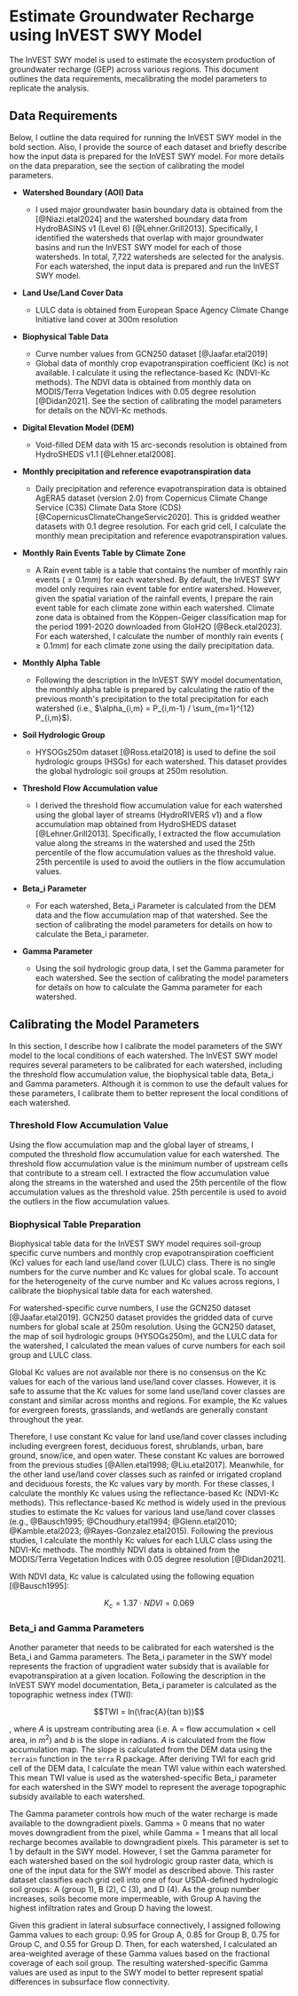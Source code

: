 # Estimate Groundwater Recharge using InVEST SWY Model

The InVEST SWY model is used to estimate the ecosystem production of groundwater recharge (GEP) across various regions. This document outlines the data requirements, mecalibrating the model parameters to replicate the analysis.


## Data Requirements

Below, I outline the data required for running the InVEST SWY model in the bold section. Also, I provide the source of each dataset and briefly describe how the input data is prepared for the InVEST SWY model. For more details on the data preparation, see the section of calibrating the model parameters.

+ **Watershed Boundary (AOI) Data**
  + I used major groundwater basin boundary data is obtained from the [@Niazi.etal2024] and the watershed boundary data from HydroBASINS v1 (Level 6) [@Lehner.Grill2013]. Specifically, I identified the watersheds that overlap with major groundwater basins and run the InVEST SWY model for each of those watersheds. In total, 7,722 watersheds are selected for the analysis. For each watershed, the input data is prepared and run the InVEST SWY model.

+ **Land Use/Land Cover Data**
  + LULC data is obtained from European Space Agency Climate Change Initiative land cover at 300m resolution

+ **Biophysical Table Data**
  + Curve number values from GCN250 dataset [@Jaafar.etal2019]
  + Global data of monthly crop evapotranspiration coefficient (Kc) is not available. I calculate it using the reflectance-based Kc (NDVI-Kc methods). The NDVI data is obtained from monthly data on MODIS/Terra Vegetation Indices with 0.05 degree resolution [@Didan2021]. See the section of calibrating the model parameters for details on the NDVI-Kc methods.

+ **Digital Elevation Model (DEM)**
  + Void-filled DEM data with 15 arc-seconds resolution is obtained from HydroSHEDS v1.1 [@Lehner.etal2008]. 

+ **Monthly precipitation and reference evapotranspiration data** 
  + Daily precipitation and reference evapotranspiration data is obtained AgERA5 dataset (version 2.0) from Copernicus Climate Change Service (C3S) Climate Data Store (CDS) [@CopernicusClimateChangeServic2020]. This is gridded weather datasets with 0.1 degree resolution. For each grid cell, I calculate the monthly mean precipitation and reference evapotranspiration values.
  
+ **Monthly Rain Events Table by Climate Zone**
  + A Rain event table is a table that contains the number of monthly rain events ($\ge 0.1 mm$) for each watershed. By default, the InVEST SWY model only requires rain event table for entire watershed. However, given the spatial variation of the rainfall events, I prepare the rain event table for each climate zone within each watershed.  Climate zone data is obtained from the Köppen-Geiger classification map for the period 1991-2020 downloaded from GloH2O [@Beck.etal2023]. For each watershed, I calculate the number of monthly rain events ($\ge 0.1 mm$) for each climate zone using the daily precipitation data.


+ **Monthly Alpha Table**
  + Following the description in the InVEST SWY model documentation, the monthly alpha table is prepared by calculating the ratio of the previous month's precipitation to the total precipitation for each watershed (i.e., $\alpha_{i,m} = P_{i,m-1} / \sum_{m=1}^{12} P_{i,m}$). 

+ **Soil Hydrologic Group**
  + HYSOGs250m dataset [@Ross.etal2018] is used to define the soil hydrologic groups (HSGs) for each watershed. This dataset provides the global hydrologic soil groups at 250m resolution.

+ **Threshold Flow Accumulation value**
  + I derived the threshold flow accumulation value for each watershed using the global layer of streams (HydroRIVERS v1) and a flow accumulation map obtained from HydroSHEDS dataset [@Lehner.Grill2013]. Specifically, I extracted the flow accumulation value along the streams in the watershed and used the 25th percentile of the flow accumulation values as the threshold value. 25th percentile is used to avoid the outliers in the flow accumulation values. 

+ **Beta_i Parameter**
  + For each watershed, Beta_i Parameter is calculated from the DEM data and the flow accumulation map of that watershed. See the section of calibrating the model parameters for details on how to calculate the Beta_i parameter.

+ **Gamma Parameter**
  + Using the soil hydrologic group data, I set the Gamma parameter for each watershed. See the section of calibrating the model parameters for details on how to calculate the Gamma parameter for each watershed.


## Calibrating the Model Parameters

In this section, I describe how I calibrate the model parameters of the SWY model to the local conditions of each watershed. The InVEST SWY model requires several parameters to be calibrated for each watershed, including the threshold flow accumulation value, the biophysical table data, Beta_i and Gamma parameters.  Although it is common to use the default values for these parameters, I calibrate them to better represent the local conditions of each watershed.

### Threshold Flow Accumulation Value

Using the flow accumulation map and the global layer of streams, I computed the threshold flow accumulation value for each watershed. The threshold flow accumulation value is the minimum number of upstream cells that contribute to a stream cell. I extracted the flow accumulation value along the streams in the watershed and used the 25th percentile of the flow accumulation values as the threshold value. 25th percentile is used to avoid the outliers in the flow accumulation values. 

### Biophysical Table Preparation
Biophysical table data for the InVEST SWY model requires soil-group specific curve numbers and monthly crop evapotranspiration coefficient (Kc) values for each land use/land cover (LULC) class. There is no single numbers for the curve number and Kc values for global scale. To account for the heterogeneity of the curve number and Kc values across regions, I calibrate the biophysical table data for each watershed. 

For watershed-specific curve numbers, I use the GCN250 dataset [@Jaafar.etal2019]. GCN250 dataset provides the gridded data of curve numbers for global scale at 250m resolution. Using the GCN250 dataset, the map of soil hydrologic groups (HYSOGs250m), and the LULC data for the watershed, I calculated the mean values of curve numbers for each soil group and LULC class.

Global Kc values are not available nor there is no consensus on the Kc values for each of the various land use/land cover classes. However, it is safe to assume that the Kc values for some land use/land cover classes are constant and similar across months and regions. For example, the Kc values for evergreen forests, grasslands, and wetlands are generally constant throughout the year. 


Therefore, I use constant Kc value for land use/land cover classes including including evergreen forest, deciduous forest, shrublands, urban, bare ground, snow/ice, and open water. These constant Kc values are borrowed from the previous studies [@Allen.etal1998; @Liu.etal2017]. Meanwhile, for the other land use/land cover classes such as rainfed or irrigated cropland and deciduous forests, the Kc values vary by month. For these classes, I calculate the monthly Kc values using the reflectance-based Kc (NDVI-Kc methods). This reflectance-based Kc method is widely used in the previous studies to estimate the Kc values for various land use/land cover classes (e.g., @Bausch1995; @Choudhury.etal1994; @Glenn.etal2010; @Kamble.etal2023; @Rayes-Gonzalez.etal2015). Following the previous studies, I calculate the monthly Kc values for each LULC class using the NDVI-Kc methods. The monthly NDVI data is obtained from the MODIS/Terra Vegetation Indices with 0.05 degree resolution [@Didan2021]. 

With NDVI data, Kc value is calculated using the following equation [@Bausch1995]:

$$K_c = 1.37 \cdot NDVI = 0.069$$


### Beta_i and Gamma Parameters

Another parameter that needs to be calibrated for each watershed is the Beta_i and Gamma parameters. The Beta_i parameter in the SWY model represents the fraction of upgradient water subsidy that is available for evapotranspiration at a given location. Following the description in the InVEST SWY model documentation, Beta_i parameter is calculated as the topographic wetness index (TWI):  

$$TWI = ln(\frac{A}{tan b})$$

, where $A$ is upstream contributing area (i.e. A = flow accumulation $\times$ cell area, in $m^2$) and $b$ is the slope in radians. $A$ is calculated from the flow accumulation map. The slope is calculated from the DEM data using the `terrain` function in the `terra` R package. After deriving TWI for each grid cell of the DEM data, I calculate the mean TWI value within each watershed. This mean TWI value is used as the watershed-specific Beta_i parameter for each watershed in the SWY model to represent the average topographic subsidy available to each watershed.

The Gamma parameter controls how much of the water recharge is made available to the downgradient pixels. Gamma = 0 means that no water moves downgradient from the pixel, while Gamma = 1 means that all local recharge becomes available to downgradient pixels. This parameter is set to 1 by default in the SWY model. However, I set the Gamma parameter for each watershed based on the soil hydrologic group raster data, which is one of the input data for the SWY model as described above. This raster dataset classifies each grid cell into one of four USDA-defined hydrologic soil groups: A (group 1), B (2), C (3), and D (4). As the group number increases, soils become more impermeable, with Group A having the highest infiltration rates and Group D having the lowest.  

Given this gradient in lateral subsurface connectively, I assigned following Gamma values to each group:  0.95 for Group A, 0.85 for Group B, 0.75 for Group C, and 0.55 for Group D. Then, for each watershed, I calculated an area-weighted average of these Gamma values based on the fractional coverage of each soil group. The resulting watershed-specific Gamma values are used as input to the SWY model to better represent spatial differences in subsurface flow connectivity.

















